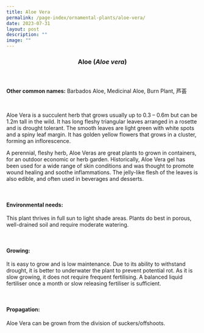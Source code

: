 ```yaml
---
title: Aloe Vera
permalink: /page-index/ornamental-plants/aloe-vera/
date: 2023-07-31
layout: post
description: ""
image: ""
---
```

<header> 
	<h3>Aloe (<em>Aloe vera</em>)</h3> 
</header> 
 
<section> 
	<p><strong>Other common names:</strong> Barbados Aloe, Medicinal Aloe, Burn Plant, 芦荟</p> 
	<br> 
</section> 
 
<section> 
	<p>Aloe Vera is a succulent herb that grows usually up to 0.3 – 0.6m but can be 1.2m tall in the wild. It has long fleshy triangular leaves arranged in a rosette and is drought tolerant. The smooth leaves are light green with white spots and a spiny leaf margin. It has golden yellow flowers that grows in a cluster, forming an inflorescence.</p>
	<p>A perennial, fleshy herb, Aloe Veras are great plants to grown in containers, for an outdoor economic or herb garden. Historically, Aloe Vera gel has been used for a wide range of skin conditions and was thought to promote wound healing and soothe inflammations. The jelly-like flesh of the leaves is also edible, and often used in beverages and desserts.</p>
	 <br> 
</section> 
 
<section> 
  <h4>Environmental needs:</h4> 
    	<p>This plant thrives in full sun to light shade areas. Plants do best in porous, well-drained soil and require moderate watering.</p> 
	<br>
</section>

<section> 
  <h4>Growing:</h4> 
		<p>It is easy to grow and is low maintenance. Due to its ability to withstand drought, it is better to underwater the plant to prevent potential rot. As it is slow growing, it does not require frequent fertilising. A balanced liquid fertiliser once a month or slow releasing fertiliser is sufficient.</p> 
	<br> 
</section> 

<section> 
  <h4>Propagation:</h4> 
		<p>Aloe Vera can be grown from the division of suckers/offshoots.</p> 
	<br> 
</section>